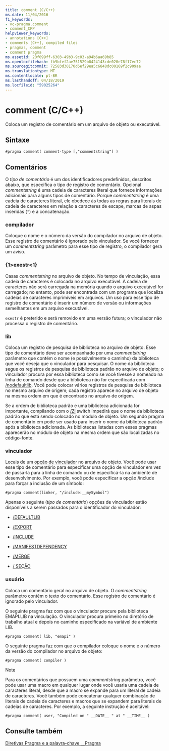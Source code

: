 ```yaml
---
title: comment (C/C++)
ms.date: 11/04/2016
f1_keywords:
- vc-pragma.comment
- comment_CPP
helpviewer_keywords:
- annotations [C++]
- comments [C++], compiled files
- pragmas, comment
- comment pragma
ms.assetid: 20f099ff-6303-49b3-9c03-a94b6aa69b85
ms.openlocfilehash: fb9bfef2ae751529b8424143cde020e78f17ec72
ms.sourcegitcommit: 72583d30170d6ef29ea5c6848dc00169f2c909aa
ms.translationtype: MT
ms.contentlocale: pt-BR
ms.lasthandoff: 04/18/2019
ms.locfileid: "59025264"
---
```

# <a name="comment-cc"></a>comment (C/C++)

Coloca um registro de comentário em um arquivo de objeto ou executável.

## <a name="syntax"></a>Sintaxe

```
#pragma comment( comment-type [,"commentstring"] )
```

## <a name="remarks"></a>Comentários

O *tipo de comentário* é um dos identificadores predefinidos, descritos abaixo, que especifica o tipo de registro de comentário. Opcional *commentstring* é uma cadeia de caracteres literal que fornece informações adicionais para alguns tipos de comentário. Porque *commentstring* é uma cadeia de caracteres literal, ele obedece às todas as regras para literais de cadeia de caracteres em relação a caracteres de escape, marcas de aspas inseridas (`"`) e a concatenação.

### <a name="compiler"></a>compilador

Coloque o nome e o número da versão do compilador no arquivo de objeto. Esse registro de comentário é ignorado pelo vinculador. Se você fornecer um *commentstring* parâmetro para esse tipo de registro, o compilador gera um aviso.

### <a name="exestr"></a>{1&gt;exestr&lt;1}

Casas *commentstring* no arquivo de objeto. No tempo de vinculação, essa cadeia de caracteres é colocada no arquivo executável. A cadeia de caracteres não será carregada na memória quando o arquivo executável for carregado; no entanto, pode ser encontrada com um programa que localiza cadeias de caracteres imprimíveis em arquivos. Um uso para esse tipo de registro de comentário é inserir um número de versão ou informações semelhantes em um arquivo executável.

`exestr` é preterido e será removido em uma versão futura; o vinculador não processa o registro de comentário.

### <a name="lib"></a>lib

Coloca um registro de pesquisa de biblioteca no arquivo de objeto. Esse tipo de comentário deve ser acompanhado por uma *commentstring* parâmetro que contém o nome (e possivelmente o caminho) da biblioteca que você deseja que o vinculador para pesquisar. O nome da biblioteca segue os registros de pesquisa de biblioteca padrão no arquivo de objeto; o vinculador procura por essa biblioteca como se você tivesse a nomeado na linha de comando desde que a biblioteca não for especificada com [/nodefaultlib](../build/reference/nodefaultlib-ignore-libraries.md). Você pode colocar vários registros de pesquisa de biblioteca no mesmo arquivo de origem; cada registro aparece no arquivo de objeto na mesma ordem em que é encontrado no arquivo de origem.

Se a ordem de biblioteca padrão e uma biblioteca adicionada for importante, compilando com o [/Zl](../build/reference/zl-omit-default-library-name.md) switch impedirá que o nome da biblioteca padrão que está sendo colocado no módulo de objeto. Um segundo pragma de comentário em pode ser usado para inserir o nome da biblioteca padrão após a biblioteca adicionada. As bibliotecas listadas com esses pragmas aparecerão no módulo de objeto na mesma ordem que são localizadas no código-fonte.

### <a name="linker"></a>vinculador

Locais de um [opção de vinculador](../build/reference/linker-options.md) no arquivo de objeto. Você pode usar esse tipo de comentário para especificar uma opção de vinculador em vez de passá-la para a linha de comando ou de especificá-la na ambiente de desenvolvimento. Por exemplo, você pode especificar a opção /include para forçar a inclusão de um símbolo:

```
#pragma comment(linker, "/include:__mySymbol")
```

Apenas o seguinte (*tipo de comentário*) opções de vinculador estão disponíveis a serem passados para o identificador do vinculador:

- [/DEFAULTLIB](../build/reference/defaultlib-specify-default-library.md)

- [/EXPORT](../build/reference/export-exports-a-function.md)

- [/INCLUDE](../build/reference/include-force-symbol-references.md)

- [/MANIFESTDEPENDENCY](../build/reference/manifestdependency-specify-manifest-dependencies.md)

- [/MERGE](../build/reference/merge-combine-sections.md)

- [/ SEÇÃO](../build/reference/section-specify-section-attributes.md)

### <a name="user"></a>usuário

Coloca um comentário geral no arquivo de objeto. O *commentstring* parâmetro contém o texto do comentário. Esse registro de comentário é ignorado pelo vinculador.

O seguinte pragma faz com que o vinculador procure pela biblioteca EMAPI.LIB na vinculação. O vinculador procura primeiro no diretório de trabalho atual e depois no caminho especificado na variável de ambiente LIB.

```
#pragma comment( lib, "emapi" )
```

O seguinte pragma faz com que o compilador coloque o nome e o número da versão do compilador no arquivo de objeto:

```
#pragma comment( compiler )
```

> [!NOTE]
> Para os comentários que possuem uma *commentstring* parâmetro, você pode usar uma macro em qualquer lugar onde você usaria uma cadeia de caracteres literal, desde que a macro se expande para um literal de cadeia de caracteres. Você também pode concatenar qualquer combinação de literais de cadeia de caracteres e macros que se expandem para literais de cadeias de caracteres. Por exemplo, a seguinte instrução é aceitável:

```
#pragma comment( user, "Compiled on " __DATE__ " at " __TIME__ )
```

## <a name="see-also"></a>Consulte também

[Diretivas Pragma e a palavra-chave __Pragma](../preprocessor/pragma-directives-and-the-pragma-keyword.md)